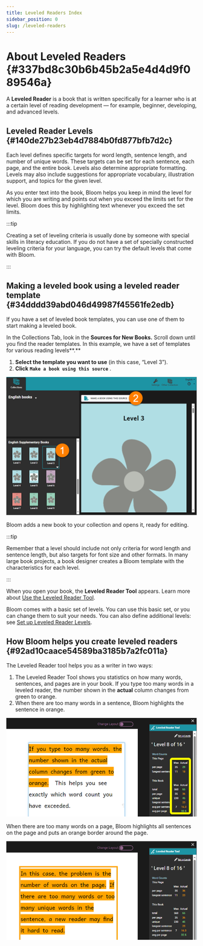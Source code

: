 ```yaml
---
title: Leveled Readers Index
sidebar_position: 0
slug: /leveled-readers
---
```




# About Leveled Readers {#337bd8c30b6b45b2a5e4d4d9f089546a}


A **Leveled Reader** is a book that is written specifically for a learner who is at a certain level of reading development — for example, beginner, developing, and advanced levels.


## Leveled Reader Levels {#140de27b23eb4d7884b0fd877bfb7d2c}


Each level defines specific targets for word length, sentence length, and number of unique words. These targets can be set for each sentence, each page, and the entire book. Levels also determine appropriate formatting. Levels may also include suggestions for appropriate vocabulary, illustration support, and topics for the given level.


As you enter text into the book, Bloom helps you keep in mind the level for which you are writing and points out when you exceed the limits set for the level. Bloom does this by highlighting text whenever you exceed the set limits.


:::tip

Creating a set of leveling criteria is usually done by someone with special skills in literacy education. If you do not have a set of specially constructed leveling criteria for your language, you can try the default levels that come with Bloom. 

:::




## Making a leveled book using a leveled reader template {#34dddd39abd046d49987f45561fe2edb}


If you have a set of leveled book templates, you can use one of them to start making a leveled book. 


In the Collections Tab, look in the **Sources for New Books.** Scroll down until you find the reader templates. In this example, we have a set of templates for various reading levels**.** 

1. **Select the template you want to use** (in this case, “Level 3”).
2. **Click** **`Make a book using this source`** .

![](./leveled-readers.73a6ebce-f688-4789-836e-cd6a5a23019f.png)


Bloom adds a new book to your collection and opens it, ready for editing.


:::tip

Remember that a level should include not only criteria for word length and sentence length, but also targets for font size and other formats. In many large book projects, a book designer creates a Bloom template with the characteristics for each level. 

:::




When you open your book, the **Leveled Reader Tool** appears. Learn more about [Use the Leveled Reader Tool](/leveled-reader-tool). 


Bloom comes with a basic set of levels. You can use this basic set, or you can change them to suit your needs. You can also define additional levels: see [Set up Leveled Reader Levels](/set-leveled-reader-levels).


## How Bloom helps you create leveled readers {#92ad10caace54589ba3185b7a2fc011a}


The Leveled Reader tool helps you as a writer in two ways: 

1. The Leveled Reader Tool shows you statistics on how many words, sentences, and pages are in your book. If you type too many words in a leveled reader, the number shown in the **actual** column changes from green to orange.
2. When there are too many words in a sentence, Bloom highlights the sentence in orange.

![](./leveled-readers.d6eff5f9-1bcc-42bb-a4b4-e336f5b95390.png)


When there are too many words on a page, Bloom highlights all sentences on the page and puts an orange border around the page. 


![](./leveled-readers.83d09287-f739-497e-bdf4-4251c3daf2f1.png)

